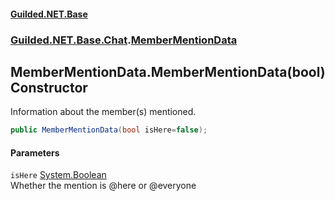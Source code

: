 
#### [Guilded.NET.Base](index 'index')
### [Guilded.NET.Base.Chat](index#Guilded_NET_Base_Chat 'Guilded.NET.Base.Chat').[MemberMentionData](MemberMentionData 'Guilded.NET.Base.Chat.MemberMentionData')
## MemberMentionData.MemberMentionData(bool) Constructor
Information about the member(s) mentioned.  
```csharp
public MemberMentionData(bool isHere=false);
```

#### Parameters
<a name='Guilded_NET_Base_Chat_MemberMentionData_MemberMentionData(bool)_isHere'></a>
`isHere` [System.Boolean](https://docs.microsoft.com/en-us/dotnet/api/System.Boolean 'System.Boolean')  
Whether the mention is @here or @everyone
  
